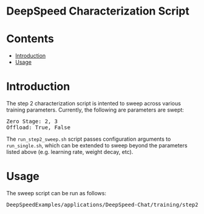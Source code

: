 # DeepSpeed Characterization Script

# Contents
   * [Introduction](#introduction)
   * [Usage](#usage)

# Introduction
The step 2 characterization script is intented to sweep across various training parameters. Currently, the following are parameters are swept:
<pre>
Zero Stage: 2, 3
Offload: True, False
</pre>

The `run_step2_sweep.sh` script passes configuration arguments to `run_single.sh`, which can be extended to sweep beyond the parameters listed above (e.g. learning rate, weight decay, etc).

# Usage
The sweep script can be run as follows:
<pre>
DeepSpeedExamples/applications/DeepSpeed-Chat/training/step2_reward_model_finetuning$ bash training_scripts/single_node/sweep/run_step2_sweep.sh
</pre>
